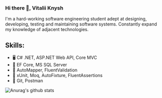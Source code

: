 ### Hi there 👋, Vitalii Knysh
I'm a hard-working software engineering student adept at designing, developing, testing and maintaining software systems. Constantly expand my knowledge of adjacent technologies.

## Skills: 
* :desktop_computer: C# .NET, ASP.NET Web API, Core MVC
* :notebook: EF Core, MS SQL Server
* :book: AutoMapper, FluentValidation
* :pencil: xUnit, Moq, AutoFixture, FluentAssertions
* :large_orange_diamond: Git, Postman

![Anurag's github stats](https://github-readme-stats.vercel.app/api?username=Strafe153)
